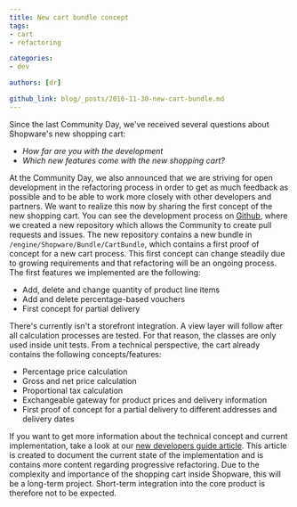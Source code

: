 ```yaml
---
title: New cart bundle concept
tags:
- cart
- refactoring

categories:
- dev

authors: [dr]

github_link: blog/_posts/2016-11-30-new-cart-bundle.md
---
```


Since the last Community Day, we've received several questions about Shopware's new shopping cart:
- *How far are you with the development*
- *Which new features come with the new shopping cart?*

At the Community Day, we also announced that we are striving for open development in the refactoring process in order to get as much feedback as possible and to be able to work more closely with other developers and partners. We want to realize this now by sharing the first concept of the new shopping cart. You can see the development process on <a href="https://github.com/shopware/shopware-cart-poc">Github</a>, where we created a new repository which allows the Community to create pull requests and issues. The new repository contains a new bundle in `/engine/Shopware/Bundle/CartBundle`, which contains a first proof of concept for a new cart process. This first concept can change steadily due to growing requirements and that refactoring will be an ongoing process. The first features we implemented are the following:
- Add, delete and change quantity of product line items
- Add and delete percentage-based vouchers
- First concept for partial delivery

There's currently isn't a storefront integration. A view layer will follow after all calculation processes are tested. For that reason, the classes are only used inside unit tests. From a technical perspective, the cart already contains the following concepts/features:
- Percentage price calculation
- Gross and net price calculation
- Proportional tax calculation
- Exchangeable gateway for product prices and delivery information
- First proof of concept for a partial delivery to different addresses and delivery dates

If you want to get more information about the technical concept and current implementation, take a look at our <a href="/developers-guide/concept-cart-bundle/" target="_blank">new developers guide article</a>. This article is created to document the current state of the implementation and is contains more content regarding progressive refactoring. Due to the complexity and importance of the shopping cart inside Shopware, this will be a long-term project. Short-term integration into the core product is therefore not to be expected.
